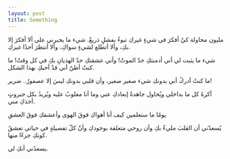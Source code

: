 ```yaml
---
layout: post
title: Something
---
```


مليون محاولة كيْ أفكرَ في شيءٍ غيركِ تبوءُ بفشلٍ ذريعْ. شيء ما يجبرني على ألا أفكرَ إلا بكِ، وألا أتطلع لشيءٍ سواكِ،  وألا أنتظرَ أحدًا غيركِ.

شيء ما يثبت لي أني أدمنتكِ حدّ الموتْ! وأني عشقتكِ حدّ الهذيانِ بكِ في كل وقتْ! ما كنتُ أظنّ أني قدْ أحبكِ بهذا الشكل.

ما كنتُ أدركُ أني بدونكِ شيء صغير صغير، وأن قلبي بدونكِ ليسَ إلا عصفورٌ.. ضرير!

أكرهُ كل ما بداخلي ويُحاول جاهدةً إبعادكِ عني وما أنا مغلوبً عليه ويُريدُ بكل جبروتٍ أخذكِ مني.

يومًا ما ستعلمين كيف أنا أهواكِ فوقَ الهوى وأعشقكِ فوقَ العشقِ

يًسعدّني أن القلبَ مليءٌ بكِ وأن روحي متعلقة بوجودكِ وأنّ كلّ تفصيلةٍ في حياتي تعشقُ كونكِ جزءًا منها.

يسعدُني أنكِ لي.

